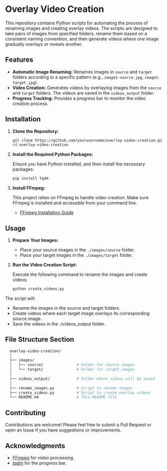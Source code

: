 # Overlay Video Creation

This repository contains Python scripts for automating the process of renaming images and creating overlay videos. The scripts are designed to take pairs of images from specified folders, rename them based on a consistent naming convention, and then generate videos where one image gradually overlays or reveals another.

## Features

- **Automatic Image Renaming:** Renames images in `source` and `target` folders according to a specific pattern (e.g., `image1-source.jpg`, `image1-target.jpg`).
- **Video Creation:** Generates videos by overlaying images from the `source` and `target` folders. The videos are saved in the `videos_output` folder.
- **Progress Tracking:** Provides a progress bar to monitor the video creation process.

## Installation

1. **Clone the Repository:**

   ```bash
   git clone https://github.com/yourusername/overlay-video-creation.git
   cd overlay-video-creation

2. **Install the Required Python Packages:**

   Ensure you have Python installed, and then install the necessary packages:

   ```bash
   pip install tqdm

3. **Install FFmpeg:**

   This project relies on FFmpeg to handle video creation. Make sure FFmpeg is installed and accessible from your command line.

   - [FFmpeg Installation Guide](https://ffmpeg.org/download.html)
  
## Usage

1. **Prepare Your Images:**

   - Place your source images in the `./images/source` folder.
   - Place your target images in the `./images/target` folder.

2. **Run the Video Creation Script:**

   Execute the following command to rename the images and create videos:

   ```bash
   python create_videos.py

The script will:

  - Rename the images in the source and target folders.
  - Create videos where each target image overlays its corresponding source image.
  - Save the videos in the ./videos_output folder.


## File Structure Section

  ```bash
    overlay-video-creation/
    │
    ├── images/
    │   ├── source/               # Folder for source images
    │   └── target/               # Folder for target images
    │
    ├── videos_output/            # Folder where videos will be saved
    │
    ├── rename_images.py          # Script to rename images
    ├── create_videos.py          # Script to create overlay videos
    └── README.md                 # This README file
  ```


## Contributing

Contributions are welcome! Please feel free to submit a Pull Request or open an Issue if you have suggestions or improvements.

## Acknowledgments

- [FFmpeg](https://ffmpeg.org) for video processing.
- [tqdm](https://github.com/tqdm/tqdm) for the progress bar.


